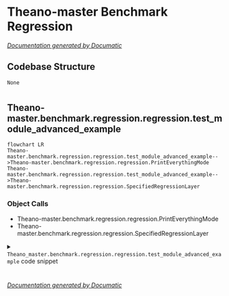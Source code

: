 # Theano-master Benchmark Regression

[_Documentation generated by Documatic_](https://www.documatic.com)

<!---Documatic-section-Codebase Structure-start--->
## Codebase Structure

<!---Documatic-block-system_architecture-start--->
```mermaid
None
```
<!---Documatic-block-system_architecture-end--->

# #
<!---Documatic-section-Codebase Structure-end--->

<!---Documatic-section-Theano_master.benchmark.regression.regression.test_module_advanced_example-start--->
## Theano-master.benchmark.regression.regression.test_module_advanced_example

<!---Documatic-section-test_module_advanced_example-start--->
```mermaid
flowchart LR
Theano-master.benchmark.regression.regression.test_module_advanced_example-->Theano-master.benchmark.regression.regression.PrintEverythingMode
Theano-master.benchmark.regression.regression.test_module_advanced_example-->Theano-master.benchmark.regression.regression.SpecifiedRegressionLayer
```

### Object Calls

* Theano-master.benchmark.regression.regression.PrintEverythingMode
* Theano-master.benchmark.regression.regression.SpecifiedRegressionLayer

<!---Documatic-block-Theano_master.benchmark.regression.regression.test_module_advanced_example-start--->
<details>
	<summary><code>Theano_master.benchmark.regression.regression.test_module_advanced_example</code> code snippet</summary>

```python
def test_module_advanced_example():
    profmode = theano.ProfileMode(optimizer='fast_run', linker=theano.gof.OpWiseCLinker())
    profmode = PrintEverythingMode(theano.gof.OpWiseCLinker(), 'fast_run')
    data_x = N.random.randn(4, 10)
    data_y = [[int(x)] for x in N.random.randn(4) > 0]
    model = SpecifiedRegressionLayer(regularize=False).make(input_size=10, target_size=1, stepsize=0.1, mode=profmode)
    for i in xrange(1000):
        (xe, gw, gb, ga) = model.update(data_x, data_y)
        if i % 100 == 0:
            print(i, xe)
            pass
    print('final weights:', model.w)
    print('final biases:', model.b)
    profmode.print_summary()
```
</details>
<!---Documatic-block-Theano_master.benchmark.regression.regression.test_module_advanced_example-end--->
<!---Documatic-section-test_module_advanced_example-end--->

# #
<!---Documatic-section-Theano_master.benchmark.regression.regression.test_module_advanced_example-end--->

[_Documentation generated by Documatic_](https://www.documatic.com)